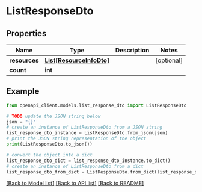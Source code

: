 # ListResponseDto


## Properties

Name | Type | Description | Notes
------------ | ------------- | ------------- | -------------
**resources** | [**List[ResourceInfoDto]**](ResourceInfoDto.md) |  | [optional] 
**count** | **int** |  | 

## Example

```python
from openapi_client.models.list_response_dto import ListResponseDto

# TODO update the JSON string below
json = "{}"
# create an instance of ListResponseDto from a JSON string
list_response_dto_instance = ListResponseDto.from_json(json)
# print the JSON string representation of the object
print(ListResponseDto.to_json())

# convert the object into a dict
list_response_dto_dict = list_response_dto_instance.to_dict()
# create an instance of ListResponseDto from a dict
list_response_dto_from_dict = ListResponseDto.from_dict(list_response_dto_dict)
```
[[Back to Model list]](../README.md#documentation-for-models) [[Back to API list]](../README.md#documentation-for-api-endpoints) [[Back to README]](../README.md)


